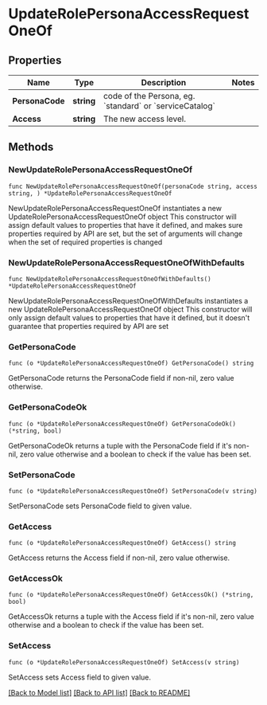 # UpdateRolePersonaAccessRequestOneOf

## Properties

Name | Type | Description | Notes
------------ | ------------- | ------------- | -------------
**PersonaCode** | **string** | code of the Persona, eg. &#x60;standard&#x60; or &#x60;serviceCatalog&#x60; | 
**Access** | **string** | The new access level. | 

## Methods

### NewUpdateRolePersonaAccessRequestOneOf

`func NewUpdateRolePersonaAccessRequestOneOf(personaCode string, access string, ) *UpdateRolePersonaAccessRequestOneOf`

NewUpdateRolePersonaAccessRequestOneOf instantiates a new UpdateRolePersonaAccessRequestOneOf object
This constructor will assign default values to properties that have it defined,
and makes sure properties required by API are set, but the set of arguments
will change when the set of required properties is changed

### NewUpdateRolePersonaAccessRequestOneOfWithDefaults

`func NewUpdateRolePersonaAccessRequestOneOfWithDefaults() *UpdateRolePersonaAccessRequestOneOf`

NewUpdateRolePersonaAccessRequestOneOfWithDefaults instantiates a new UpdateRolePersonaAccessRequestOneOf object
This constructor will only assign default values to properties that have it defined,
but it doesn't guarantee that properties required by API are set

### GetPersonaCode

`func (o *UpdateRolePersonaAccessRequestOneOf) GetPersonaCode() string`

GetPersonaCode returns the PersonaCode field if non-nil, zero value otherwise.

### GetPersonaCodeOk

`func (o *UpdateRolePersonaAccessRequestOneOf) GetPersonaCodeOk() (*string, bool)`

GetPersonaCodeOk returns a tuple with the PersonaCode field if it's non-nil, zero value otherwise
and a boolean to check if the value has been set.

### SetPersonaCode

`func (o *UpdateRolePersonaAccessRequestOneOf) SetPersonaCode(v string)`

SetPersonaCode sets PersonaCode field to given value.


### GetAccess

`func (o *UpdateRolePersonaAccessRequestOneOf) GetAccess() string`

GetAccess returns the Access field if non-nil, zero value otherwise.

### GetAccessOk

`func (o *UpdateRolePersonaAccessRequestOneOf) GetAccessOk() (*string, bool)`

GetAccessOk returns a tuple with the Access field if it's non-nil, zero value otherwise
and a boolean to check if the value has been set.

### SetAccess

`func (o *UpdateRolePersonaAccessRequestOneOf) SetAccess(v string)`

SetAccess sets Access field to given value.



[[Back to Model list]](../README.md#documentation-for-models) [[Back to API list]](../README.md#documentation-for-api-endpoints) [[Back to README]](../README.md)


